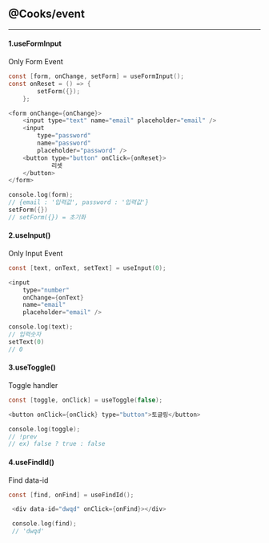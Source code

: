 ## @Cooks/event

---

#### 1.useFormInput

Only Form Event

```c
const [form, onChange, setForm] = useFormInput();
const onReset = () => {
        setForm({});
    };

<form onChange={onChange}>
    <input type="text" name="email" placeholder="email" />
    <input
        type="password"
        name="password"
        placeholder="password" />
    <button type="button" onClick={onReset}>
            리셋
    </button>
</form>

console.log(form);
// {email : '입력값', password : '입력값'}
setForm({})
// setForm({}) = 초기화
```

#### 2.useInput()

Only Input Event

```c
const [text, onText, setText] = useInput(0);

<input
    type="number"
    onChange={onText}
    name="email"
    placeholder="email" />

console.log(text);
// 입력숫자
setText(0)
// 0
```

#### 3.useToggle()

Toggle handler

```c
const [toggle, onClick] = useToggle(false);

<button onClick={onClick} type="button">토글링</button>

console.log(toggle);
// !prev
// ex) false ? true : false
```

#### 4.useFindId()

Find data-id

```c
const [find, onFind] = useFindId();

 <div data-id="dwqd" onClick={onFind}></div>

 console.log(find);
 // 'dwqd'
```
